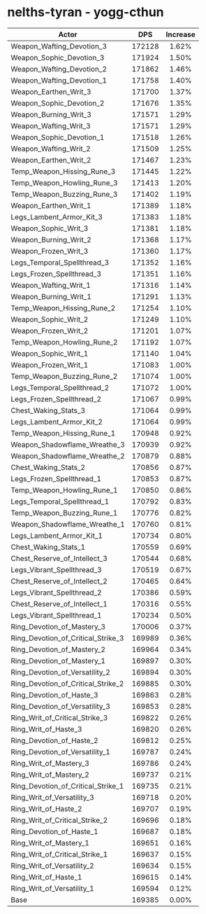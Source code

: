# nelths-tyran - yogg-cthun
| Actor | DPS | Increase |
|---|:---:|:---:|
|Weapon_Wafting_Devotion_3|172128|1.62%|
|Weapon_Sophic_Devotion_3|171924|1.50%|
|Weapon_Wafting_Devotion_2|171862|1.46%|
|Weapon_Wafting_Devotion_1|171758|1.40%|
|Weapon_Earthen_Writ_3|171700|1.37%|
|Weapon_Sophic_Devotion_2|171676|1.35%|
|Weapon_Burning_Writ_3|171571|1.29%|
|Weapon_Wafting_Writ_3|171571|1.29%|
|Weapon_Sophic_Devotion_1|171518|1.26%|
|Weapon_Wafting_Writ_2|171509|1.25%|
|Weapon_Earthen_Writ_2|171467|1.23%|
|Temp_Weapon_Hissing_Rune_3|171445|1.22%|
|Temp_Weapon_Howling_Rune_3|171413|1.20%|
|Temp_Weapon_Buzzing_Rune_3|171402|1.19%|
|Weapon_Earthen_Writ_1|171389|1.18%|
|Legs_Lambent_Armor_Kit_3|171383|1.18%|
|Weapon_Sophic_Writ_3|171381|1.18%|
|Weapon_Burning_Writ_2|171368|1.17%|
|Weapon_Frozen_Writ_3|171360|1.17%|
|Legs_Temporal_Spellthread_3|171352|1.16%|
|Legs_Frozen_Spellthread_3|171351|1.16%|
|Weapon_Wafting_Writ_1|171316|1.14%|
|Weapon_Burning_Writ_1|171291|1.13%|
|Temp_Weapon_Hissing_Rune_2|171254|1.10%|
|Weapon_Sophic_Writ_2|171249|1.10%|
|Weapon_Frozen_Writ_2|171201|1.07%|
|Temp_Weapon_Howling_Rune_2|171192|1.07%|
|Weapon_Sophic_Writ_1|171140|1.04%|
|Weapon_Frozen_Writ_1|171083|1.00%|
|Temp_Weapon_Buzzing_Rune_2|171074|1.00%|
|Legs_Temporal_Spellthread_2|171072|1.00%|
|Legs_Frozen_Spellthread_2|171067|0.99%|
|Chest_Waking_Stats_3|171064|0.99%|
|Legs_Lambent_Armor_Kit_2|171064|0.99%|
|Temp_Weapon_Hissing_Rune_1|170948|0.92%|
|Weapon_Shadowflame_Wreathe_3|170939|0.92%|
|Weapon_Shadowflame_Wreathe_2|170879|0.88%|
|Chest_Waking_Stats_2|170856|0.87%|
|Legs_Frozen_Spellthread_1|170853|0.87%|
|Temp_Weapon_Howling_Rune_1|170850|0.86%|
|Legs_Temporal_Spellthread_1|170792|0.83%|
|Temp_Weapon_Buzzing_Rune_1|170776|0.82%|
|Weapon_Shadowflame_Wreathe_1|170760|0.81%|
|Legs_Lambent_Armor_Kit_1|170734|0.80%|
|Chest_Waking_Stats_1|170559|0.69%|
|Chest_Reserve_of_Intellect_3|170544|0.68%|
|Legs_Vibrant_Spellthread_3|170519|0.67%|
|Chest_Reserve_of_Intellect_2|170465|0.64%|
|Legs_Vibrant_Spellthread_2|170386|0.59%|
|Chest_Reserve_of_Intellect_1|170316|0.55%|
|Legs_Vibrant_Spellthread_1|170234|0.50%|
|Ring_Devotion_of_Mastery_3|170006|0.37%|
|Ring_Devotion_of_Critical_Strike_3|169989|0.36%|
|Ring_Devotion_of_Mastery_2|169964|0.34%|
|Ring_Devotion_of_Mastery_1|169897|0.30%|
|Ring_Devotion_of_Versatility_2|169894|0.30%|
|Ring_Devotion_of_Critical_Strike_2|169885|0.30%|
|Ring_Devotion_of_Haste_3|169863|0.28%|
|Ring_Devotion_of_Versatility_3|169853|0.28%|
|Ring_Writ_of_Critical_Strike_3|169822|0.26%|
|Ring_Writ_of_Haste_3|169820|0.26%|
|Ring_Devotion_of_Haste_2|169812|0.25%|
|Ring_Devotion_of_Versatility_1|169787|0.24%|
|Ring_Writ_of_Mastery_3|169786|0.24%|
|Ring_Writ_of_Mastery_2|169737|0.21%|
|Ring_Devotion_of_Critical_Strike_1|169735|0.21%|
|Ring_Writ_of_Versatility_3|169718|0.20%|
|Ring_Writ_of_Haste_2|169707|0.19%|
|Ring_Writ_of_Critical_Strike_2|169696|0.18%|
|Ring_Devotion_of_Haste_1|169687|0.18%|
|Ring_Writ_of_Mastery_1|169651|0.16%|
|Ring_Writ_of_Critical_Strike_1|169637|0.15%|
|Ring_Writ_of_Versatility_2|169634|0.15%|
|Ring_Writ_of_Haste_1|169615|0.14%|
|Ring_Writ_of_Versatility_1|169594|0.12%|
|Base|169385|0.00%|
